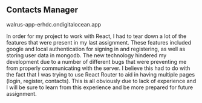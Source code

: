 ## Contacts Manager

walrus-app-erhdc.ondigitalocean.app

In order for my project to work with React, I had to tear down a lot of the features that were present in my last assignment. These features included google and local authentication for signing in and registering, as well as storing user data in mongodb. The new technology hindered my development due to a number of different bugs that were preventing me from properly communicating with the server. I believe this had to do with the fact that I was trying to use React Router to aid in having multiple pages (login, register, contacts). This is all obviously due to lack of experience and I will be sure to learn from this experience and be more prepared for future assignment.
